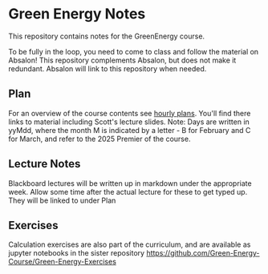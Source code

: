 # Green Energy Notes

This repository contains notes for the GreenEnergy course.

To be fully in the loop, you need to come to class and follow the material on Absalon! This repository complements Absalon, but does not make it redundant. Absalon will link to this repository when needed.

## Plan
For an overview of the course contents see [hourly plans](hourly%20plans/index.md).
You'll find there links to material including Scott's lecture slides.
Note: Days are written in yyMdd, where the month M is indicated by a letter - B for February and C for March, and refer to the 2025 Premier of the course.

## Lecture Notes
Blackboard lectures will be written up in markdown under the appropriate week. Allow some time after the actual lecture for these to get typed up. They will be linked to under Plan

## Exercises
Calculation exercises are also part of the curriculum, and are available as jupyter notebooks in the sister repository 
https://github.com/Green-Energy-Course/Green-Energy-Exercises 
